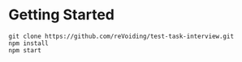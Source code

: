 # Getting Started

```
git clone https://github.com/reVoiding/test-task-interview.git
npm install
npm start
```
